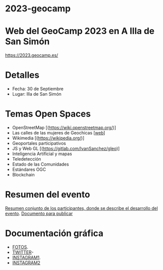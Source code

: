 2023-geocamp
============

# Web del GeoCamp 2023 en A Illa de San Simón

https://2023.geocamp.es/

# Detalles

* Fecha: 30 de Septiembre
* Lugar: Illa de San Simón

# Temas Open Spaces

* OpenStreetMap [(https://wiki.openstreetmap.org/)]
* Las calles de las mujeres de Geochicas [[web](https://geochicasosm.github.io/lascallesdelasmujeres/)]
* Wikimedia [(https://wikipedia.org/)]
* Geoportales participativos
* JS y Web GL [(https://gitlab.com/IvanSanchez/gleo)]
* Inteligencia Artificial y mapas
* Teledetección
* Estado de las Comunidades
* Estándares OGC
* Blockchain

# Resumen del evento

[Resumen conjunto de los participantes, donde se describe el desarrollo del evento](https://2023.geocamp.es/resumen.html).
[Documento para publicar](https://docs.google.com/document/d/1WjnTcMtCuyt4LUCoGFirQ6hPR1fiJdQ8/edit)

# Documentación gráfica

* [FOTOS](https://media.jorgesanz.net/gallery/2023/09/geocamp-2023.html).
* [TWITTER](https://twitter.com/geocampes)-
* [INSTAGRAM1](https://www.instagram.com/p/CxX3SqFshWn/).
* [INSTAGRAM2](https://www.instagram.com/reel/Cx3NN3YI39p/?igshid=NmQ4MjZlMjE5YQ%3D%3D)
